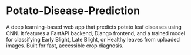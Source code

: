 # Potato-Disease-Prediction
A deep learning–based web app that predicts potato leaf diseases using CNN. It features a FastAPI backend, Django frontend, and a trained model for classifying Early Blight, Late Blight, or Healthy leaves from uploaded images. Built for fast, accessible crop diagnosis.
